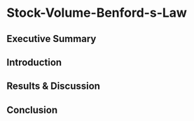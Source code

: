 # Stock-Volume-Benford-s-Law

## Executive Summary

## Introduction

## Results & Discussion

## Conclusion
